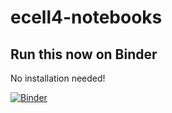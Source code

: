 # ecell4-notebooks

Run this now on Binder
----------------------

No installation needed!

[![Binder](http://mybinder.org/badge.svg)](http://mybinder.org/repo/ecell/ecell4-notebooks)
